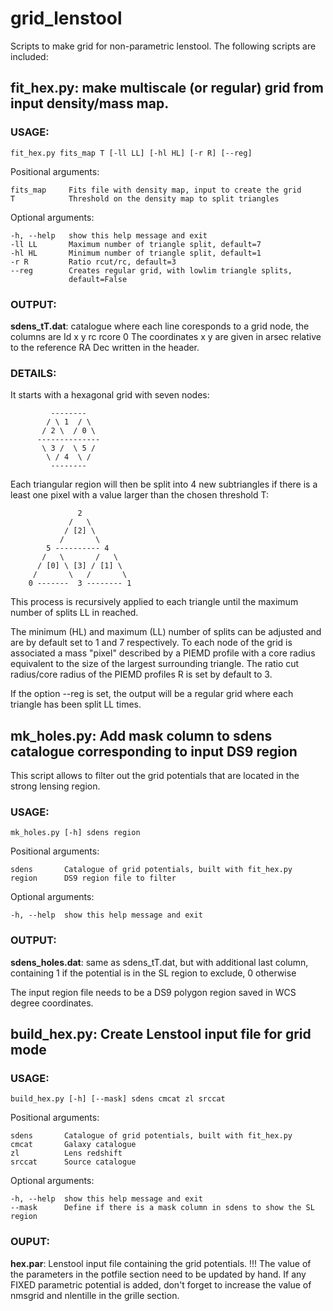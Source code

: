 # grid_lenstool
Scripts to make grid for non-parametric lenstool.
The following scripts are included:

  ## fit_hex.py: make multiscale (or regular) grid from input density/mass map.
  
  ### USAGE:
  
  `fit_hex.py fits_map T [-ll LL] [-hl HL] [-r R] [--reg]`
 
  Positional arguments:
  
    fits_map     Fits file with density map, input to create the grid
    T            Threshold on the density map to split triangles

  Optional arguments:
  
    -h, --help   show this help message and exit
    -ll LL       Maximum number of triangle split, default=7
    -hl HL       Minimum number of triangle split, default=1
    -r R         Ratio rcut/rc, default=3
    --reg        Creates regular grid, with lowlim triangle splits,
                 default=False
  
  
  ### OUTPUT:
  **sdens_tT.dat**: catalogue where each line coresponds to a grid node, the columns are
  Id x y rc rcore 0
  The coordinates x y are given in arsec relative to the reference RA Dec written in the header.
  
  ### DETAILS:
  It starts with a hexagonal grid with seven nodes:
  
             --------
            / \ 1  / \
           / 2 \  / 0 \
          --------------
           \ 3 /  \ 5 /
            \ / 4  \ /
             --------
 
  Each triangular region will then be split into 4 new subtriangles if there is a least one pixel with a value larger than
  the chosen threshold T: 
  
                   2
                 /   \
                / [2] \
               /       \
            5 ---------- 4
           /   \       /   \
          / [0] \ [3] / [1] \
         /       \   /       \
        0 -------  3 -------- 1
        
  This process is recursively applied to each triangle until the maximum number of splits LL in reached.
  
  The minimum (HL) and maximum (LL) number of splits can be adjusted and are by default set to 1 and 7 respectively.
  To each node of the grid is associated a mass "pixel" described by a PIEMD profile with a core radius equivalent to 
  the size of the largest surrounding triangle. The ratio cut radius/core radius of the PIEMD profiles R is set by 
  default to 3.
  
  If the option --reg is set, the output will be a regular grid where each triangle has been split LL times.



  ## mk_holes.py: Add mask column to sdens catalogue corresponding to input DS9 region
  This script allows to filter out the grid potentials that are located in the strong lensing region.


  ### USAGE:
  `mk_holes.py [-h] sdens region`
  
  Positional arguments:
  
    sdens       Catalogue of grid potentials, built with fit_hex.py
    region      DS9 region file to filter

  Optional arguments:
  
    -h, --help  show this help message and exit

  ### OUTPUT: 
  **sdens_holes.dat**: same as sdens_tT.dat, but with additional last column, containing 1 if the potential is in the SL 
  region to exclude, 0 otherwise

  The input region file needs to be a DS9 polygon region saved in WCS degree coordinates.
  
  
  
  ## build_hex.py: Create Lenstool input file for grid mode
  
  ### USAGE:
  `build_hex.py [-h] [--mask] sdens cmcat zl srccat`
  
  Positional arguments:
  
    sdens       Catalogue of grid potentials, built with fit_hex.py
    cmcat       Galaxy catalogue
    zl          Lens redshift
    srccat      Source catalogue

  Optional arguments:
  
    -h, --help  show this help message and exit
    --mask      Define if there is a mask column in sdens to show the SL region
                
  ### OUPUT:
  **hex.par**: Lenstool input file containing the grid potentials.
  !!! The value of the parameters in the potfile section need to be updated by hand.
  If any FIXED parametric potential is added, don't forget to increase the value of nmsgrid and nlentille in the grille
  section.
                
